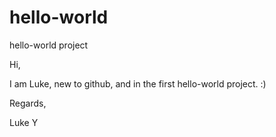# hello-world
hello-world project 

Hi, 

I am Luke, new to github, and in the first hello-world project. :)

Regards,

Luke Y
